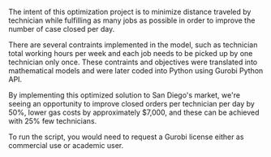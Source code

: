 The intent of this optimization project is to minimize distance traveled by technician while fulfilling as many jobs as possible in order to improve the number of case closed per day.

There are several contraints implemented in the model, such as technician total working hours per week and each job needs to be picked up by one technician only once. These contraints and objectives were translated into mathematical models and were later coded into Python using Gurobi Python API.

By implementing this optimized solution to San Diego's market, we're seeing an opportunity to improve closed orders per technician per day by 50%, lower gas costs by approximately $7,000, and these can be achieved with 25% few technicians. 

To run the script, you would need to request a Gurobi license either as commercial use or academic user. 
